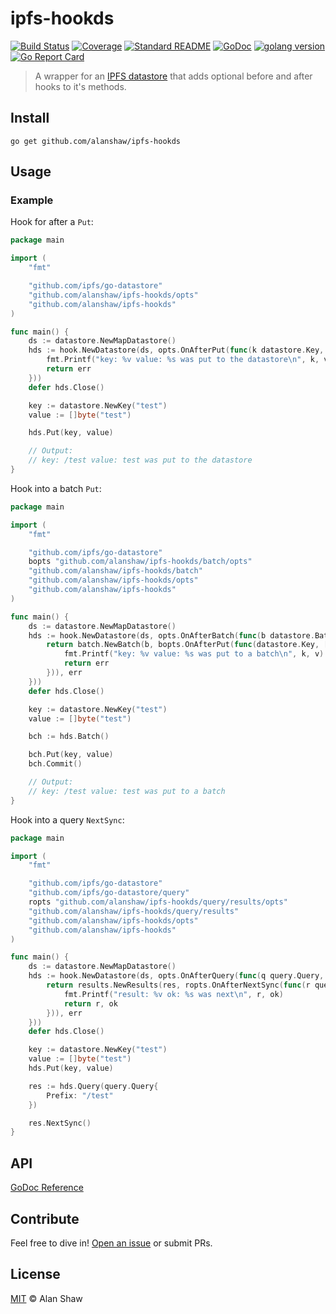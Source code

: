 # ipfs-hookds

[![Build Status](https://travis-ci.org/alanshaw/ipfs-hookds.svg?branch=master)](https://travis-ci.org/alanshaw/ipfs-hookds)
[![Coverage](https://codecov.io/gh/alanshaw/ipfs-hookds/branch/master/graph/badge.svg)](https://codecov.io/gh/alanshaw/ipfs-hookds)
[![Standard README](https://img.shields.io/badge/readme%20style-standard-brightgreen.svg)](https://github.com/RichardLitt/standard-readme)
[![GoDoc](http://img.shields.io/badge/godoc-reference-5272B4.svg)](https://godoc.org/github.com/alanshaw/ipfs-hookds)
[![golang version](https://img.shields.io/badge/golang-%3E%3D1.14.0-orange.svg)](https://golang.org/)
[![Go Report Card](https://goreportcard.com/badge/github.com/alanshaw/ipfs-hookds)](https://goreportcard.com/report/github.com/alanshaw/ipfs-hookds)

> A wrapper for an [IPFS datastore](https://github.com/ipfs/go-datastore) that adds optional before and after hooks to it's methods.

## Install

```console
go get github.com/alanshaw/ipfs-hookds
```

## Usage

### Example

Hook for after a `Put`:

```go
package main

import (
	"fmt"

	"github.com/ipfs/go-datastore"
	"github.com/alanshaw/ipfs-hookds/opts"
	"github.com/alanshaw/ipfs-hookds"
)

func main() {
    ds := datastore.NewMapDatastore()
    hds := hook.NewDatastore(ds, opts.OnAfterPut(func(k datastore.Key, v []byte, err error) error {
        fmt.Printf("key: %v value: %s was put to the datastore\n", k, v)
		return err
    }))
    defer hds.Close()

    key := datastore.NewKey("test")
    value := []byte("test")

    hds.Put(key, value)

    // Output:
    // key: /test value: test was put to the datastore
}
```

Hook into a batch `Put`:

```go
package main

import (
	"fmt"

	"github.com/ipfs/go-datastore"
    bopts "github.com/alanshaw/ipfs-hookds/batch/opts"
    "github.com/alanshaw/ipfs-hookds/batch"
    "github.com/alanshaw/ipfs-hookds/opts"
    "github.com/alanshaw/ipfs-hookds"
)

func main() {
    ds := datastore.NewMapDatastore()
    hds := hook.NewDatastore(ds, opts.OnAfterBatch(func(b datastore.Batch, err error) (datastore.Batch, error) {
        return batch.NewBatch(b, bopts.OnAfterPut(func(datastore.Key, []byte, error) error {
            fmt.Printf("key: %v value: %s was put to a batch\n", k, v)
		    return err
        })), err
    }))
    defer hds.Close()

    key := datastore.NewKey("test")
    value := []byte("test")

    bch := hds.Batch()

    bch.Put(key, value)
    bch.Commit()

    // Output:
    // key: /test value: test was put to a batch
}
```

Hook into a query `NextSync`:

```go
package main

import (
	"fmt"

    "github.com/ipfs/go-datastore"
    "github.com/ipfs/go-datastore/query"
    ropts "github.com/alanshaw/ipfs-hookds/query/results/opts"
    "github.com/alanshaw/ipfs-hookds/query/results"
    "github.com/alanshaw/ipfs-hookds/opts"
    "github.com/alanshaw/ipfs-hookds"
)

func main() {
    ds := datastore.NewMapDatastore()
    hds := hook.NewDatastore(ds, opts.OnAfterQuery(func(q query.Query, res query.Results, err error) (query.Results, error) {
        return results.NewResults(res, ropts.OnAfterNextSync(func(r query.Result, ok bool) (query.Result, bool) {
            fmt.Printf("result: %v ok: %s was next\n", r, ok)
		    return r, ok
        })), err
    }))
    defer hds.Close()

    key := datastore.NewKey("test")
    value := []byte("test")
    hds.Put(key, value)

    res := hds.Query(query.Query{
        Prefix: "/test"
    })

    res.NextSync()
}
```

## API

[GoDoc Reference](https://godoc.org/github.com/alanshaw/ipfs-hookds)

## Contribute

Feel free to dive in! [Open an issue](https://github.com/alanshaw/ipfs-hookds/issues/new) or submit PRs.

## License

[MIT](LICENSE) © Alan Shaw

